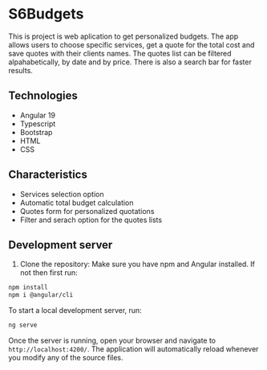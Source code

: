# S6Budgets

This is project is web aplication to get personalized budgets. The app allows users to choose specific services, get a quote for the total cost and save quotes with their clients names.
The quotes list can be filtered alpahabetically, by date and by price. There is also a search bar for faster results.

## Technologies

- Angular 19
- Typescript
- Bootstrap
- HTML
- CSS

## Characteristics

- Services selection option
- Automatic total budget calculation
- Quotes form for personalized quotations
- Filter and serach option for the quotes lists

## Development server

1.  Clone the repository:
    Make sure you have npm and Angular installed. If not then first run:

```bash
npm install
npm i @angular/cli
```

To start a local development server, run:

```bash
ng serve
```

Once the server is running, open your browser and navigate to `http://localhost:4200/`. The application will automatically reload whenever you modify any of the source files.
